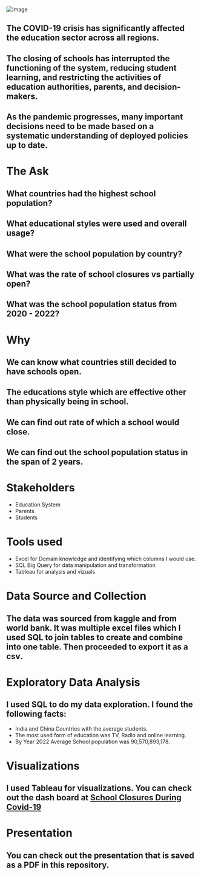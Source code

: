 ![image](https://github.com/MrMitchellMoore/School_Closures_During_Covid-19/assets/10389750/1b183de5-bbc6-4d09-9889-f637f31dc7b3)

## The COVID-19 crisis has significantly affected the education sector across all regions. 
## The closing of schools has interrupted the functioning of the system, reducing student learning, and restricting the activities of education authorities, parents, and decision-makers. 
## As the pandemic progresses, many important decisions need to be made based on a systematic understanding of deployed policies up to date.

# The Ask
## What countries had the highest school population?
## What educational styles were used and overall usage?
## What were the school population by country?
## What was the rate of school closures vs partially open?
## What was the school population status from 2020 - 2022?

# Why
## We can know what countries still decided to have schools open.
## The educations style which are effective other than physically being in school.
## We can find out rate of which a school would close.
## We can find out the school population status in the span of 2 years.

# Stakeholders
- Education System
- Parents
- Students

# Tools used
- Excel for Domain knowledge and identifying which columns I would use.
- SQL Big Query for data manipulation and transformation
- Tableau for analysis and vizuals

# Data Source and Collection
## The data was sourced from kaggle and from world bank. It was multiple excel files which I used SQL to join tables to create and combine into one table. Then proceeded to export it as a csv.

# Exploratory Data Analysis
## I used SQL to do my data exploration. I found the following facts:
- India and China Countries with the average students.
- The most used form of education was TV, Radio and online learning.
- By Year 2022 Average School population was 90,570,893,178.

# Visualizations
## I used Tableau for visualizations. You can check out the dash board at [School Closures During Covid-19](https://public.tableau.com/views/SchoolClosuresDuringCOVID-19/Dashboard1?:language=en-US&:display_count=n&:origin=viz_share_link)

# Presentation
## You can check out the presentation that is saved as a PDF in this repository.
